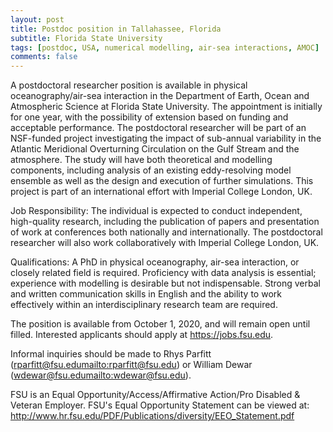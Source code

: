 ```yaml
---
layout: post
title: Postdoc position in Tallahassee, Florida
subtitle: Florida State University
tags: [postdoc, USA, numerical modelling, air-sea interactions, AMOC]
comments: false
---
```


A postdoctoral researcher position is available in physical oceanography/air-sea interaction in the Department of Earth, Ocean and Atmospheric Science at Florida State University. The appointment is initially for one year, with the possibility of extension based on funding and acceptable performance. The postdoctoral researcher will be part of an NSF-funded project investigating the impact of sub-annual variability in the Atlantic Meridional Overturning Circulation on the Gulf Stream and the atmosphere. The study will have both theoretical and modelling components, including analysis of an existing eddy-resolving model ensemble as well as the design and execution of further simulations. This project is part of an international effort with Imperial College London, UK.



Job Responsibility: The individual is expected to conduct independent, high-quality research, including the publication of papers and presentation of work at conferences both nationally and internationally. The postdoctoral researcher will also work collaboratively with Imperial College London, UK.



Qualifications: A PhD in physical oceanography, air-sea interaction, or closely related field is required. Proficiency with data analysis is essential; experience with modelling is desirable but not indispensable. Strong verbal and written communication skills in English and the ability to work effectively within an interdisciplinary research team are required.



The position is available from October 1, 2020, and will remain open until filled. Interested applicants should apply at https://jobs.fsu.edu.



Informal inquiries should be made to Rhys Parfitt (rparfitt@fsu.edu<mailto:rparfitt@fsu.edu>) or William Dewar (wdewar@fsu.edu<mailto:wdewar@fsu.edu>).

FSU is an Equal Opportunity/Access/Affirmative Action/Pro Disabled & Veteran Employer. FSU's Equal Opportunity Statement can be viewed at: http://www.hr.fsu.edu/PDF/Publications/diversity/EEO_Statement.pdf
